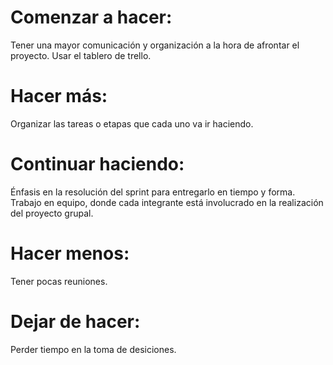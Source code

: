 # Comenzar a hacer: 
Tener una mayor comunicación y organización a la hora de afrontar el proyecto.
Usar el tablero de trello.
# Hacer más: 
Organizar las tareas o etapas que cada uno va ir haciendo.

# Continuar haciendo: 
Énfasis en la resolución del sprint para entregarlo en tiempo y forma. 
Trabajo en equipo, donde cada integrante está involucrado en la realización del proyecto grupal.

# Hacer menos: 
Tener pocas reuniones.

# Dejar de hacer: 
Perder tiempo en la toma de desiciones.
